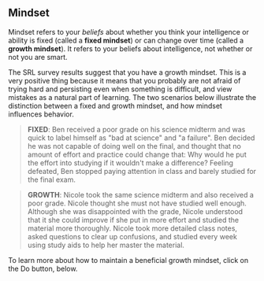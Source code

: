 ## Mindset

Mindset refers to your *beliefs* about whether you think your intelligence or ability is fixed (called a **fixed mindset**) or can change over time (called a **growth mindset**). It refers to your beliefs about intelligence, not whether or not you are smart. 

The SRL survey results suggest that you have a growth mindset. This is a very positive thing because it means that you probably are not afraid of trying hard and persisting even when something is difficult, and view mistakes as a natural part of learning. The two scenarios below illustrate the distinction between a fixed and growth mindset, and how mindset influences behavior.

> **FIXED**: Ben received a poor grade on his science midterm and was quick to label himself as "bad at science" and "a failure". Ben decided he was not capable of doing well on the final, and thought that no amount of effort and practice could change that: Why would he put the effort into studying if it wouldn't make a difference? Feeling defeated, Ben stopped paying attention in class and barely studied for the final exam. 

> **GROWTH**: Nicole took the same science midterm and also received a poor grade. Nicole thought she must not have studied well enough. Although she was disappointed with the grade, Nicole understood that it she could improve if she put in more effort and studied the material more thoroughly. Nicole took more detailed class notes, asked questions to clear up confusions, and studied every week using study aids to help her master the material. 

To learn more about how to maintain a beneficial growth mindset, click on the Do button, below.  
